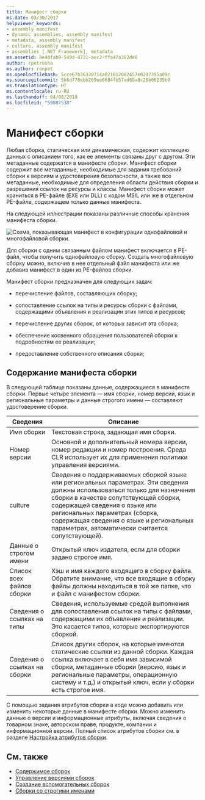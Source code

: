```yaml
---
title: Манифест сборки
ms.date: 03/30/2017
helpviewer_keywords:
- assembly manifest
- dynamic assemblies, assembly manifest
- metadata, assembly manifest
- culture, assembly manifest
- assemblies [.NET Framework], metadata
ms.assetid: 8e40fab9-549d-4731-aec2-ffa47a382de0
author: rpetrusha
ms.author: ronpet
ms.openlocfilehash: 5cce67b36330714a821012082457e0297395a09c
ms.sourcegitcommit: 5b6d778ebb269ee6684fb57ad69a8c28b06235b9
ms.translationtype: HT
ms.contentlocale: ru-RU
ms.lasthandoff: 04/08/2019
ms.locfileid: "59087538"
---
```

# <a name="assembly-manifest"></a>Манифест сборки
Любая сборка, статическая или динамическая, содержит коллекцию данных с описанием того, как ее элементы связаны друг с другом. Эти метаданные содержатся в манифесте сборки. Манифест сборки содержит все метаданные, необходимые для задания требований сборки к версиям и удостоверения безопасности, а также все метаданные, необходимые для определения области действия сборки и разрешения ссылок на ресурсы и классы. Манифест сборки может храниться в PE-файле (EXE или DLL) с кодом MSIL или же в отдельном PE-файле, содержащем только данные манифеста.  
  
 На следующей иллюстрации показаны различные способы хранения манифеста сборки.  
  
 ![Схема, показывающая манифест в конфигурации однофайловой и многофайловой сборки.](./media/assembly-manifest/assembly-types-diagram.gif)  
  
 Для сборки с одним связанным файлом манифест включается в PE-файл, чтобы получить однофайловую сборку. Создать многофайловую сборку можно, включив в нее отдельный файл манифеста или же добавив манифест в один из PE-файлов сборки.  
  
 Манифест сборки предназначен для следующих задач:  
  
-   перечисление файлов, составляющих сборку;  
  
-   сопоставление ссылок на типы и ресурсы сборки с файлами, содержащими объявления и реализации этих типов и ресурсов;  
  
-   перечисление других сборок, от которых зависит эта сборка;  
  
-   обеспечение косвенного обращения пользователей сборки к подробностям ее реализации;  
  
-   предоставление собственного описания сборки;  
  
## <a name="assembly-manifest-contents"></a>Содержание манифеста сборки  
 В следующей таблице показаны данные, содержащиеся в манифесте сборки. Первые четыре элемента — имя сборки, номер версии, язык и региональные параметры и данные строгого имени — составляют удостоверение сборки.  
  
|Сведения|Описание|  
|-----------------|-----------------|  
|Имя сборки|Текстовая строка, задающая имя сборки.|  
|Номер версии|Основной и дополнительный номера версии, номер редакции и номер построения. Среда CLR использует их для применения политики управления версиями.|  
|culture|Сведения о поддерживаемых сборкой языке или региональных параметрах. Эти сведения должны использоваться только для назначения сборки в качестве сопутствующей сборки, содержащей сведения о языке или региональных параметрах (сборка, содержащая сведения о языке и региональных параметрах, автоматически считается сопутствующей).|  
|Данные о строгом имени|Открытый ключ издателя, если для сборки задано строгое имя.|  
|Список всех файлов сборки|Хэш и имя каждого входящего в сборку файла. Обратите внимание, что все входящие в сборку файлы должны находиться в той же папке, что и файл с манифестом сборки.|  
|Сведения о ссылках на типы|Сведения, используемые средой выполнения для сопоставления ссылок на типы с файлами, содержащими их объявления и реализации. Это касается типов, которые экспортируются сборкой.|  
|Сведения о ссылках на сборки|Список других сборок, на которые имеются статические ссылки из данной сборки. Каждая ссылка включает в себя имя зависимой сборки, метаданные сборки (версию, язык и региональные параметры, операционную систему и т.д.) и открытый ключ, если у сборки есть строгое имя.|  
  
 С помощью задания атрибутов сборки в коде можно добавить или изменить некоторые данные в манифесте сборки. Можно изменить данные о версии и информационные атрибуты, включая сведения о товарном знаке, авторском праве, продукте, компании и информационной версии. Полный список атрибутов сборки см. в разделе [Настройка атрибутов сборки](../../../docs/framework/app-domains/set-assembly-attributes.md).  
  
## <a name="see-also"></a>См. также

- [Содержимое сборок](../../../docs/framework/app-domains/assembly-contents.md)
- [Управление версиями сборок](../../../docs/framework/app-domains/assembly-versioning.md)
- [Создание вспомогательных сборок](../../../docs/framework/resources/creating-satellite-assemblies-for-desktop-apps.md)
- [Сборки со строгими именами](../../../docs/framework/app-domains/strong-named-assemblies.md)
